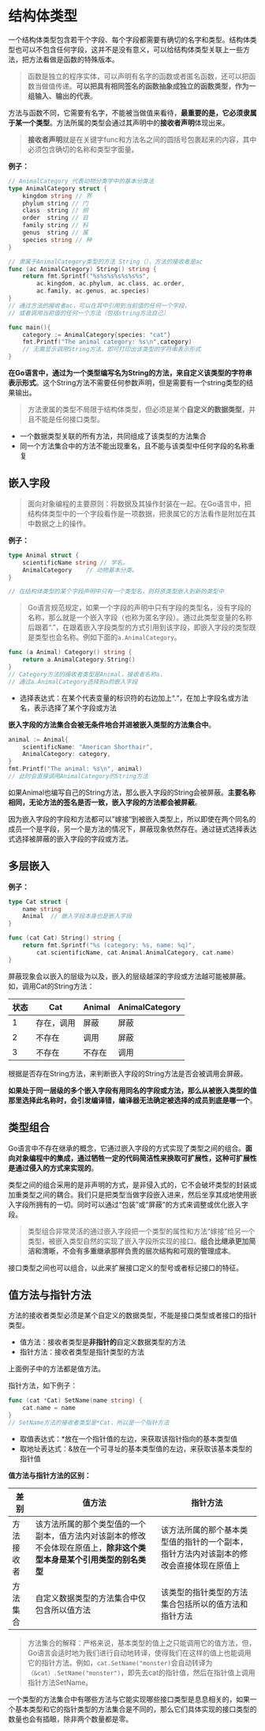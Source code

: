 # 结构体类型

一个结构体类型包含若干个字段、每个字段都需要有确切的名字和类型。结构体类型也可以不包含任何字段，这并不是没有意义，可以给结构体类型关联上一些方法，把方法看做是函数的特殊版本。

> 函数是独立的程序实体，可以声明有名字的函数或者匿名函数，还可以把函数当做值传递。**可以把具有相同签名的函数抽象成独立的函数类型，作为一组输入、输出的代表**。

方法与函数不同，它需要有名字，不能被当做值来看待，**最重要的是，它必须隶属于某一个类型**。方法所属的类型会通过其声明中的**接收者声明**体现出来。

> **接收者声明**就是在关键字func和方法名之间的圆括号包裹起来的内容，其中必须包含确切的名称和类型字面量。

**例子：**

```go
// AnimalCategory 代表动物分类学中的基本分类法
type AnimalCategory struct {
    kingdom string // 界
    phylum string // 门
    class  string // 纲
    order  string // 目
    family string // 科
    genus  string // 属
    species string // 种
}

// 隶属于AnimalCategory类型的方法 String（），方法的接收者是ac
func (ac AnimalCategory) String() string {
    return fmt.Sprintf("%s%s%s%s%s%s%s",
        ac.kingdom, ac.phylum, ac.class, ac.order,
        ac.family, ac.genus, ac.species)
}
// 通过方法的接收者ac，可以在其中引用到当前值的任何一个字段，
// 或者调用当前值的任何一个方法（包括string方法自己）

func main(){
    category := AnimalCategory{species: "cat"}
    fmt.Printf("The animal category: %s\n",category)
    // 无需显示调用String方法，即可打印出该类型的字符串表示形式
}
```

**在Go语言中，通过为一个类型编写名为String的方法，来自定义该类型的字符串表示形式**。这个String方法不需要任何参数声明，但是需要有一个string类型的结果输出。

> 方法隶属的类型不局限于结构体类型，但必须是某个**自定义的数据类型**，并且不能是任何接口类型。

- 一个数据类型关联的所有方法，共同组成了该类型的方法集合
- 同一个方法集合中的方法不能出现重名，且不能与该类型中任何字段的名称重复

## 嵌入字段

> 面向对象编程的主要原则：将数据及其操作封装在一起。在Go语言中，把结构体类型中的一个字段看作是一项数据，把隶属它的方法看作是附加在其中数据之上的操作。

**例子：**

```go
type Animal struct {
    scientificName string // 学名。
    AnimalCategory    // 动物基本分类。
}

// 在结构体类型的某个字段声明中只有一个类型名，则将原类型嵌入到新的类型中
```

> Go语言规范规定，如果一个字段的声明中只有字段的类型名，没有字段的名称，那么就是一个嵌入字段（也称为匿名字段）。通过此类型变量的名称后跟着“.”，在跟着嵌入字段类型的方式引用到该字段，即嵌入字段的类型既是类型也会名称。例如下面的`a.AnimalCategory`。

```go
func (a Animal) Category() string {
    return a.AnimalCategory.String()
}
// Category方法的接收者类型是Animal，接收者名称a，
// 通过a.AnimalCategory选择到a的嵌入字段
```

- 选择表达式：在某个代表变量的标识符的右边加上“.“，在加上字段名或方法名，表示选择了某个字段或方法

**嵌入字段的方法集合会被无条件地合并进被嵌入类型的方法集合中**。

```go
animal := Animal{
    scientificName: "American Shorthair",
    AnimalCategory: category,
}
fmt.Printf("The animal: %s\n", animal)
// 此时会直接调用AnimalCategory的String方法
```

如果Animal也编写自己的String方法，那么嵌入字段的String会被屏蔽。**主要名称相同，无论方法的签名是否一致，嵌入字段的方法都会被屏蔽**。

因为嵌入字段的字段和方法都可以”嫁接“到被嵌入类型上，所以即使在两个同名的成员一个是字段，另一个是方法的情况下，屏蔽现象依然存在。通过链式选择表达式选择被屏蔽的嵌入字段的字段或方法。

## 多层嵌入

**例子：**

```go
type Cat struct {
    name string
    Animal  // 嵌入字段本身也是嵌入字段
}

func (cat Cat) String() string {
    return fmt.Sprintf("%s (category: %s, name: %q)",
        cat.scientificName, cat.Animal.AnimalCategory, cat.name)
}
```

屏蔽现象会以嵌入的层级为以及，嵌入的层级越深的字段或方法越可能被屏蔽。如，调用Cat的String方法：

|状态|Cat|Animal|AnimalCategory|
---|---|---|---
1|存在，调用|屏蔽|屏蔽
2|不存在|调用|屏蔽
3|不存在|不存在|调用

根据是否存在String方法，来判断嵌入字段的String方法是否会被调用会屏蔽。

**如果处于同一层级的多个嵌入字段有用同名的字段或方法，那么从被嵌入类型的值那里选择此名称时，会引发编译错，编译器无法确定被选择的成员到底是哪一个**。

## 类型组合

Go语言中不存在继承的概念，它通过嵌入字段的方式实现了类型之间的组合。**面向对象编程中的集成，通过牺牲一定的代码简洁性来换取可扩展性，这种可扩展性是通过侵入的方式来实现的**。

类型之间的组合采用的是非声明的方式，是非侵入式的，它不会破坏类型的封装或加重类型之间的耦合。我们只是把类型当做字段嵌入进来，然后坐享其成地使用嵌入字段所拥有的一切。同时可以通过“包装”或“屏蔽”的方式来调整或优化嵌入字段。

> 类型组合非常灵活的通过嵌入字段把一个类型的属性和方法“嫁接”给另一个类型，被嵌入类型自然的实现了嵌入字段所实现的接口。**组合比继承更加简洁和清晰，不会有多重继承那样负责的层次结构和可观的管理成本**。

接口类型之间也可以组合，以此来扩展接口定义的型号或者标记接口的特征。

## 值方法与指针方法

方法的接收者类型必须是某个自定义的数据类型，不能是接口类型或者接口的指针类型。

- 值方法：接收者类型是**非指针的**自定义数据类型的方法
- 指针方法：接收者类型是指针类型的方法

上面例子中的方法都是值方法。

指针方法，如下例子：

```go
func (cat *Cat) SetName(name string) {
    cat.name = name
}
// SetName方法的接收者类型是*Cat，所以是一个指针方法
```

- 取值表达式：*放在一个指针值的左边，来获取该指针指向的基本类型值
- 取地址表达式：&放在一个可寻址的基本类型值的左边，来获取该基本类型的指针值

**值方法与指针方法的区别：**

|差别|值方法|指针方法|
---|---|---
|方法接收者|该方法所属的那个类型值的一个副本，值方法内对该副本的修改不会体现在原值上，**除非这个类型本身是某个引用类型的别名类型**|该方法所属的那个基本类型值的指针的一个副本，指针方法内对该副本的修改会直接体现在原值上|
|方法集合|自定义数据类型的方法集合中仅包含所以值方法|该类型的指针类型的方法集合包括所以的值方法和指针方法|

> 方法集合的解释：严格来说，基本类型的值上之只能调用它的值方法，但，Go语言会适时地为我们进行自动地转译，使得我们在这样的值上也能调用它的指针方法。例如，`cat.SetName("monster)`会自动转译为`（&cat）.SetName("monster")`，即先去cat的指针值，然后在指针值上调用指针方法SetName。

一个类型的方法集合中有哪些方法与它能实现哪些接口类型是息息相关的，如果一个基本类型和它的指针类型的方法集合是不同的，那么它们具体实现的接口类型的数量也会有插眼，除非两个数量都是零。

